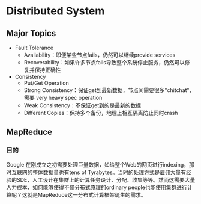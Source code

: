 # Distributed System

## Major Topics
- Fault Tolerance
  - Availability：即便某些节点fails，仍然可以继续provide services
  - Recoverability：如果许多节点fails导致整个系统停止服务，仍然可以修复并保持正确性
- Consistency
  - Put/Get Operation
  - Strong Consistency：保证get到最新数据，节点间需要很多"chitchat"，需要 very heavy spec operation
  - Weak Consistency：不保证get到的是最新的数据
  - Different Copies：保持多个备份，地理上相互隔离防止同时crash


## MapReduce
### 目的
Google 在刚成立之初需要处理巨量数据，如给整个Web的网页进行indexing，那时互联网的整体数据量也有tens of Tyrabytes。当时的处理方式是雇佣大量有经验的SDE，人工设计在集群上的计算任务设计、分配、收集等等。然而这需要大量人力成本，如何能够使得不懂分布式原理的ordinary people也能使用集群进行计算呢？这就是MapReduce这一分布式计算框架诞生的需求。
